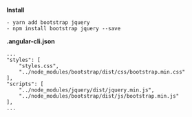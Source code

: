 **Install**
```
- yarn add bootstrap jquery
- npm install bootstrap jquery --save
```
**.angular-cli.json**

```
...
"styles": [
    "styles.css",
    "../node_modules/bootstrap/dist/css/bootstrap.min.css"
],
"scripts": [
    "../node_modules/jquery/dist/jquery.min.js",
    "../node_modules/bootstrap/dist/js/bootstrap.min.js"
],
...
```

